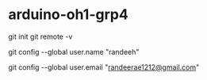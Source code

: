 # arduino-oh1-grp4
git init
git remote -v


git config --global user.name "randeeh"

 git config --global user.email "randeerae1212@gmail.com"

